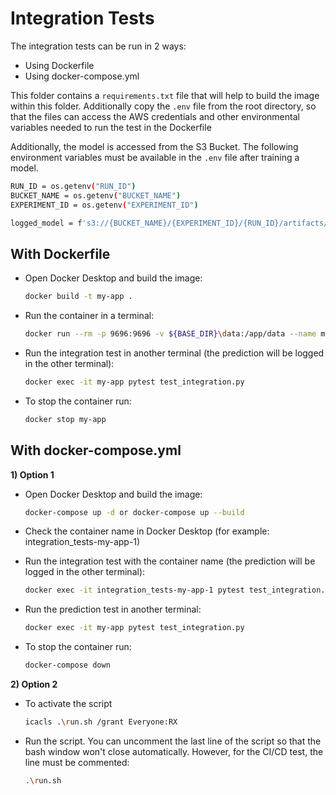 # Integration Tests

The integration tests can be run in 2 ways:

- Using Dockerfile
- Using docker-compose.yml

This folder contains a `requirements.txt` file that will help to build the image within this folder. Additionally copy the `.env` file from the root directory, so that the files can access the AWS credentials and other environmental variables needed to run the test in the Dockerfile

Additionally, the model is accessed from the S3 Bucket. The following environment variables must be available in the `.env` file after training a model.

```bash
RUN_ID = os.getenv("RUN_ID")
BUCKET_NAME = os.getenv("BUCKET_NAME")
EXPERIMENT_ID = os.getenv("EXPERIMENT_ID")

logged_model = f's3://{BUCKET_NAME}/{EXPERIMENT_ID}/{RUN_ID}/artifacts/models_mlflow'
```

## With Dockerfile

- Open Docker Desktop and build the image:

    ```bash
    docker build -t my-app .
    ```

- Run the container in a terminal:

    ```bash
    docker run --rm -p 9696:9696 -v ${BASE_DIR}\data:/app/data --name my-app my-app
    ```

- Run the integration test in another terminal (the prediction will be logged in the other terminal):

    ```bash
    docker exec -it my-app pytest test_integration.py
    ```

- To stop the container run:

    ```bash
    docker stop my-app
    ```

## With docker-compose.yml

**1) Option 1**

- Open Docker Desktop and build the image:

    ```bash
    docker-compose up -d or docker-compose up --build
    ```

- Check the container name in Docker Desktop (for example: integration_tests-my-app-1)

- Run the integration test with the container name (the prediction will be logged in the other terminal):

    ```bash
    docker exec -it integration_tests-my-app-1 pytest test_integration.py
    ```

- Run the prediction test in another terminal:

    ```bash
    docker exec -it my-app pytest test_integration.py
    ```

- To stop the container run:

    ```bash
    docker-compose down
    ```

**2) Option 2**

- To activate the  script

    ```bash
    icacls .\run.sh /grant Everyone:RX
    ```

- Run the script. You can uncomment the last line of the script so that the bash window won't close automatically. However, for the CI/CD test, the line must be commented:

    ```bash
    .\run.sh
    ```
